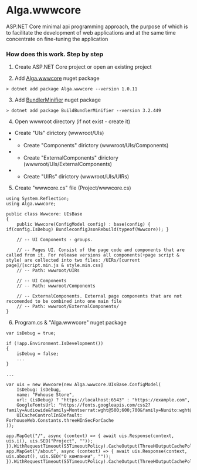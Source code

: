 # Alga.wwwcore

ASP.NET Core minimal api programming approach, the purpose of which is to facilitate the development of web applications and at the same time concentrate on fine-tuning the application


### How does this work. Step by step

1. Create ASP.NET Core project or open an existing project

2. Add [Alga.wwwcore](https://www.nuget.org/packages/Alga.wwwcore) nuget package

`> dotnet add package Alga.wwwcore --version 1.0.11`

3. Add [BundlerMinifier](https://www.nuget.org/packages/BuildBundlerMinifier) nuget package

`> dotnet add package BuildBundlerMinifier --version 3.2.449`

4. Open wwwroot directory (if not exist - create it)
- Create "UIs" dirictory (wwwroot/UIs)
- - Create "Components" dirictory (wwwroot/UIs/Components)
- - Create "ExternalComponents" dirictory (wwwroot/UIs/ExternalComponents)
- - Create "UIRs" dirictory (wwwroot/UIs/UIRs)

5. Create "wwwcore.cs" file (Project/wwwcore.cs)

```
using System.Reflection;
using Alga.wwwcore;

public class Wwwcore: UIsBase
{
    public Wwwcore(ConfigModel config) : base(config) { if(config.IsDebug) BundleconfigJsonRebuild(typeof(Wwwcore)); }

    // -- UI Components - groups.

    // -- Pages UI. Consist of the page code and components that are called from it. For release versions all components(+page script & style) are collected into two files: /UIRs/[current page]/[script.min.js & style.min.css]
    // -- Path: wwwroot/UIRs

    // -- UI Components
    // -- Path: wwwroot/Components

    // -- ExternalComponents. External page components that are not recomended to be combined into one main file
    // -- Path: wwwroot/ExternalComponents/
}

```

6. Program.cs & "Alga.wwwcore" nuget package

```
var isDebug = true;

if (!app.Environment.IsDevelopment())
{
    isDebug = false;
    ...
}

...

var uis = new Wwwcore(new Alga.wwwcore.UIsBase.ConfigModel(
    IsDebug: isDebug,
    name: "Fohouse Store",
    url: (isDebug) ? "https://localhost:6543" : "https://example.com",
    GoogleFontsUrl: "https://fonts.googleapis.com/css2?family=Audiowide&family=Montserrat:wght@500;600;700&family=Nunito:wght@500;700&Mulish:wght@500&display=swap",
    UICacheControlInSDefault: ForhouseWeb.Constants.threeHInSecForCache
));

app.MapGet("/", async (context) => { await uis.Response(context, uis.i(), uis.SEO("Project", "")); }).WithRequestTimeout(S5TimeoutPolicy).CacheOutput(ThreeHOutputCachePolicy);
app.MapGet("/about", async (context) => { await uis.Response(context, uis.about(), uis.SEO("О компании", "")); }).WithRequestTimeout(S5TimeoutPolicy).CacheOutput(ThreeHOutputCachePolicy);
```